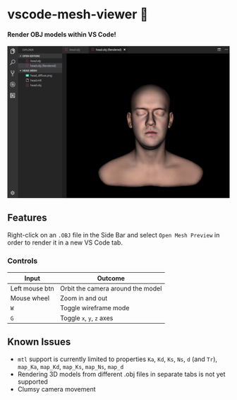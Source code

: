 # vscode-mesh-viewer 🔺

#### Render OBJ models within VS Code!

![Demo](docs/demo.png)

## Features

Right-click on an `.OBJ` file in the Side Bar and select `Open Mesh Preview` in order to render it in a new VS Code tab.

### Controls

Input          | Outcome
---------------|----------------------------------------------
Left mouse btn | Orbit the camera around the model
Mouse wheel    | Zoom in and out
`W`            | Toggle wireframe mode
`G`            | Toggle `x`, `y`, `z` axes

## Known Issues
- `mtl` support is currently limited to properties `Ka`, `Kd`, `Ks`, `Ns`, `d` (and `Tr`), `map_Ka`, `map_Kd`, `map_Ks`, `map_Ns`, `map_d`
- Rendering 3D models from different .obj files in separate tabs is not yet supported
- Clumsy camera movement
